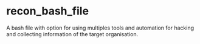 # recon_bash_file
A bash file with option for using multiples tools and automation for hacking and collecting information of the target organisation.
